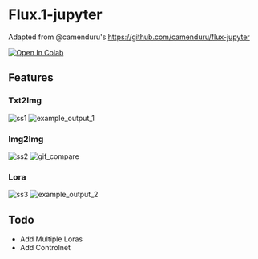 # Flux.1-jupyter

Adapted from  @camenduru's https://github.com/camenduru/flux-jupyter

[![Open In Colab](https://colab.research.google.com/assets/colab-badge.svg)](https://colab.research.google.com/github/SumethSathnindu/Flux.1-jupyter/blob/main/Flux.1.ipynb)

## Features

### Txt2Img

![ss1](https://github.com/user-attachments/assets/99649cb9-eaea-4265-ba22-934dfbbfe3fa)
![example_output_1](https://github.com/user-attachments/assets/c6f8ba79-63fc-4a27-bc7d-b0ed70dbda89)

### Img2Img

![ss2](https://github.com/user-attachments/assets/8a7f9094-39a7-45f3-b30e-28369ca410c2)
![gif_compare](https://github.com/user-attachments/assets/33a7f8c4-d52b-4f0e-8d07-9e0e3833909c)

### Lora
![ss3](https://github.com/user-attachments/assets/6d566aff-3c2b-4cb8-b68d-d90c5656c088)
![example_output_2](https://github.com/user-attachments/assets/f8f02345-706c-4f71-9e11-3ef650e146c9)

## Todo
- Add Multiple Loras
- Add Controlnet
